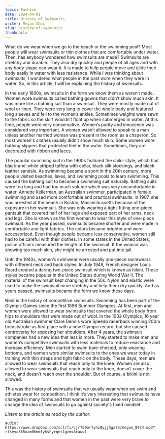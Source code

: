 ```yaml
---
topic: Fashion
date: 2024-04-01
title: History of Swimsuits
writer: Megan Choi
slug: history-of-swimsuits
thumbnail:
---
```

What do we wear when we go to the beach or the swimming pool? Most people will wear swimsuits or thin clothes that are comfortable under water. Then, has anybody wondered how swimsuits are made? Swimsuits are stretchy and durable. They also dry quickly and people of all ages and with any body shape can wear it. It is made to help people move and glide their body easily in water with less resistance. While I was thinking about swimsuits, I wondered what people in the past wore when they were in water. So, in this article, I will be explaining the history of swimsuits. 

In the early 1800s, swimsuits in the form we know them as weren’t made. Women wore swimsuits called bathing gowns that didn’t show much skin. It was more like a bathing suit than a swimsuit. They were mostly made out of wool or linen. They were very long to cover the whole body and featured long sleeves and fell to the woman’s ankles. Sometimes weights were sewn to the fabric so the skirt wouldn’t float up when submerged in water. At this time, people were very conservative. Women’s purity and innocence was considered very important. A woman wasn’t allowed to speak to a man unless another married woman was present in the room as a chaperon. So most women's clothes usually didn’t show much skin. Some women wore bathing slippers that protected feet in the water. Sometimes, they are decorated with ribbon and laces. 

The popular swimming suit in the 1900s featured the sailor style, which had black-and-white striped taffeta with collar, black silk stockings, and black leather sandals.  As swimming became a sport in the 20th century, more people visited beaches, lakes, and swimming pools to learn swimming. This caused the bathing suit to become a swimming suit naturally. Bathing suits were too long and had too much volume which was very uncomfortable in water. Annette Kellerman, an Australian swimmer, participated in female swimming and used more comfortable and practical swimsuits. In 1907, she was arrested at the beach in Boston, Massechussetts because of the exposure in her swimsuit. She was only wearing a tight-fitting one-piece pantsuit that covered half of her legs and exposed part of her arms, neck and legs. She is known as the first woman to wear this style of one-piece swimsuit. As the year passed, swimsuits became shorter and were made in comfortable and light fabrics. The colors became brighter and were accessorized. Even though people became less conservative, women still had to be careful with their clothes. In some states in the United States, police officers measured the length of the swimsuit. If the woman was showing too much skin, she might be arrested and put into jail. 

Until the 1940s, women’s swimwear were usually one-piece swimwears with different neck and back styles. In July 1946, French designer Louis Reard created a daring two-piece swimsuit which is known as bikini. These styles became popular in the United States during World War II. The material of the swimsuit kept changing in the 50s. Nylon and elastic were used to make the swimsuit more stretchy and help them dry quickly. And as years passed, swimsuits became the form we know these days. 

Next is the history of competitive swimsuits. Swimming has been part of the Olympic Games since the first 1896 Summer Olympics. At first, men and women were allowed to wear swimsuits that covered the whole body from hips to shoulders that were made out of wool. In the 1932 Olympics, 16 year old Australian swimmer Clare Dennis wore Speedo racerback winning 200m breaststroke as first place with a new Olympic record, but she caused controversy for exposing her shoulders. After 4 years, the swimsuit companies had a new idea that less is more. They started to make men and women’s competitive swimsuits with less materials to reduce resistance and increase efficiency. Men started to swim bare-chested, only wearing bottoms, and women wore similar swimsuits to the ones we wear today in training with thin straps and tight fabric on the body. These days, men are allowed to wear swimsuits that reach only to the knee. Women are also allowed to wear swimsuits that reach only to the knee, doesn’t cover the neck, and doesn’t reach over the shoulder. But of course, a bikini is not allowed. 

This was the history of swimsuits that we usually wear when we swim and athletes wear for competition. I think it’s very interesting that swimsuits have changed in many forms and that women in the past were very brave to change the idea of swimsuits to go against society's fixed mindset.

*Listen to the article as read by the author:*

`audio: https://www.dropbox.com/scl/fi/cjr750or7yhi8yjj5ga75/megan_0424.mp3?rlkey=3k5oam06nmfykshyrqns1gzms&raw=1`